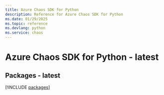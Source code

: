 ```yaml
---
title: Azure Chaos SDK for Python
description: Reference for Azure Chaos SDK for Python
ms.date: 01/29/2025
ms.topic: reference
ms.devlang: python
ms.service: chaos
---
```

# Azure Chaos SDK for Python - latest
## Packages - latest
[!INCLUDE [packages](chaos-index.md)]